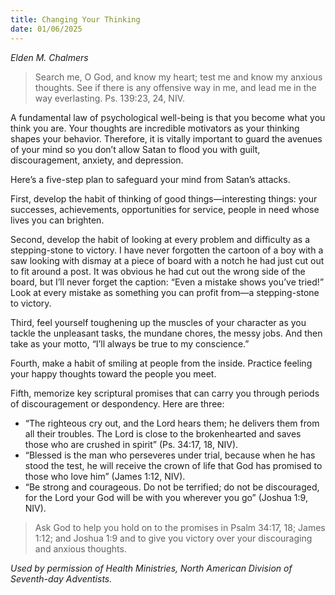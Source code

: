 ```yaml
---
title: Changing Your Thinking
date: 01/06/2025
---
```


_Elden M. Chalmers_

> <p></p>
> Search me, O God, and know my heart; test me and know my anxious thoughts. See if there is any offensive way in me, and lead me in the way everlasting. Ps. 139:23, 24, NIV.

A fundamental law of psychological well-being is that you become what you think you are. Your thoughts are incredible motivators as your thinking shapes your behavior. Therefore, it is vitally important to guard the avenues of your mind so you don’t allow Satan to flood you with guilt, discouragement, anxiety, and depression.

Here’s a five-step plan to safeguard your mind from Satan’s attacks.

First, develop the habit of thinking of good things—interesting things: your successes, achievements, opportunities for service, people in need whose lives you can brighten.

Second, develop the habit of looking at every problem and difficulty as a stepping-stone to victory. I have never forgotten the cartoon of a boy with a saw looking with dismay at a piece of board with a notch he had just cut out to fit around a post. It was obvious he had cut out the wrong side of the board, but I’ll never forget the caption: “Even a mistake shows you’ve tried!” Look at every mistake as something you can profit from—a stepping-stone to victory.

Third, feel yourself toughening up the muscles of your character as you tackle the unpleasant tasks, the mundane chores, the messy jobs. And then take as your motto, “I’ll always be true to my conscience.”

Fourth, make a habit of smiling at people from the inside. Practice feeling your happy thoughts toward the people you meet.

Fifth, memorize key scriptural promises that can carry you through periods of discouragement or despondency. Here are three:

- “The righteous cry out, and the Lord hears them; he delivers them from all their troubles. The Lord is close to the brokenhearted and saves those who are crushed in spirit” (Ps. 34:17, 18, NIV).
- “Blessed is the man who perseveres under trial, because when he has stood the test, he will receive the crown of life that God has promised to those who love him” (James 1:12, NIV).
- “Be strong and courageous. Do not be terrified; do not be discouraged, for the Lord your God will be with you wherever you go” (Joshua 1:9, NIV).

> <callout></callout>
> Ask God to help you hold on to the promises in Psalm 34:17, 18; James 1:12; and Joshua 1:9 and to give you victory over your discouraging and anxious thoughts.

_Used by permission of Health Ministries, North American Division of Seventh-day Adventists._